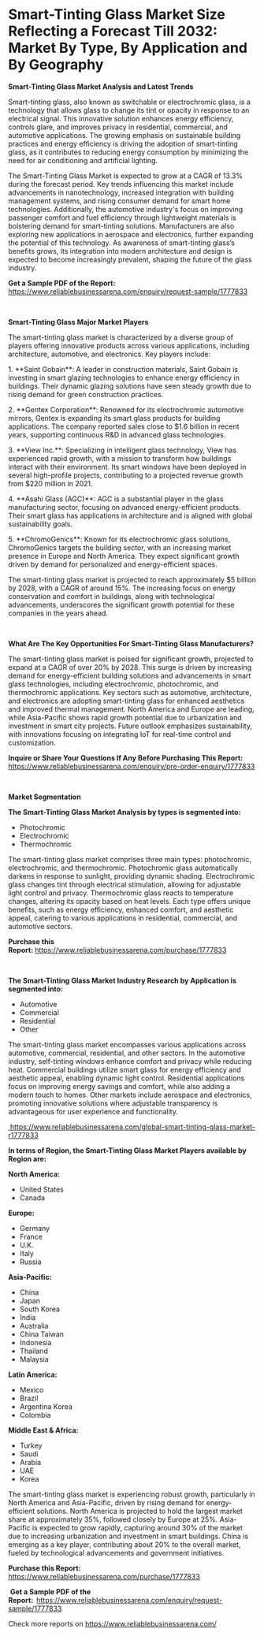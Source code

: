 <p><h1>Smart-Tinting Glass Market Size Reflecting a Forecast Till 2032: Market By Type, By Application and By Geography</h1></p><p><strong>Smart-Tinting Glass Market Analysis and Latest Trends</strong></p>
<p><p>Smart-tinting glass, also known as switchable or electrochromic glass, is a technology that allows glass to change its tint or opacity in response to an electrical signal. This innovative solution enhances energy efficiency, controls glare, and improves privacy in residential, commercial, and automotive applications. The growing emphasis on sustainable building practices and energy efficiency is driving the adoption of smart-tinting glass, as it contributes to reducing energy consumption by minimizing the need for air conditioning and artificial lighting.</p><p>The Smart-Tinting Glass Market is expected to grow at a CAGR of 13.3% during the forecast period. Key trends influencing this market include advancements in nanotechnology, increased integration with building management systems, and rising consumer demand for smart home technologies. Additionally, the automotive industry's focus on improving passenger comfort and fuel efficiency through lightweight materials is bolstering demand for smart-tinting solutions. Manufacturers are also exploring new applications in aerospace and electronics, further expanding the potential of this technology. As awareness of smart-tinting glass’s benefits grows, its integration into modern architecture and design is expected to become increasingly prevalent, shaping the future of the glass industry.</p></p>
<p><strong>Get a Sample PDF of the Report:&nbsp;</strong> <a href="https://www.reliablebusinessarena.com/enquiry/request-sample/1777833?utm_campaign=3042&utm_medium=2&utm_source=Github&utm_content=ia&utm_term=03042025&utm_id=smart-tinting-glass">https://www.reliablebusinessarena.com/enquiry/request-sample/1777833</a></p>
<p>&nbsp;</p>
<p><strong>Smart-Tinting Glass Major Market Players</strong></p>
<p><p>The smart-tinting glass market is characterized by a diverse group of players offering innovative products across various applications, including architecture, automotive, and electronics. Key players include:</p><p>1. **Saint Gobain**: A leader in construction materials, Saint Gobain is investing in smart glazing technologies to enhance energy efficiency in buildings. Their dynamic glazing solutions have seen steady growth due to rising demand for green construction practices.</p><p>2. **Gentex Corporation**: Renowned for its electrochromic automotive mirrors, Gentex is expanding its smart glass products for building applications. The company reported sales close to $1.6 billion in recent years, supporting continuous R&D in advanced glass technologies.</p><p>3. **View Inc.**: Specializing in intelligent glass technology, View has experienced rapid growth, with a mission to transform how buildings interact with their environment. Its smart windows have been deployed in several high-profile projects, contributing to a projected revenue growth from $220 million in 2021.</p><p>4. **Asahi Glass (AGC)**: AGC is a substantial player in the glass manufacturing sector, focusing on advanced energy-efficient products. Their smart glass has applications in architecture and is aligned with global sustainability goals.</p><p>5. **ChromoGenics**: Known for its electrochromic glass solutions, ChromoGenics targets the building sector, with an increasing market presence in Europe and North America. They expect significant growth driven by demand for personalized and energy-efficient spaces.</p><p>The smart-tinting glass market is projected to reach approximately $5 billion by 2028, with a CAGR of around 15%. The increasing focus on energy conservation and comfort in buildings, along with technological advancements, underscores the significant growth potential for these companies in the years ahead.</p></p>
<p>&nbsp;</p>
<p><strong>What Are The Key Opportunities For Smart-Tinting Glass Manufacturers?</strong></p>
<p><p>The smart-tinting glass market is poised for significant growth, projected to expand at a CAGR of over 20% by 2028. This surge is driven by increasing demand for energy-efficient building solutions and advancements in smart glass technologies, including electrochromic, photochromic, and thermochromic applications. Key sectors such as automotive, architecture, and electronics are adopting smart-tinting glass for enhanced aesthetics and improved thermal management. North America and Europe are leading, while Asia-Pacific shows rapid growth potential due to urbanization and investment in smart city projects. Future outlook emphasizes sustainability, with innovations focusing on integrating IoT for real-time control and customization.</p></p>
<p><strong>Inquire or Share Your Questions If Any Before Purchasing This Report:</strong> <a href="https://www.reliablebusinessarena.com/enquiry/pre-order-enquiry/1777833?utm_campaign=3042&utm_medium=2&utm_source=Github&utm_content=ia&utm_term=03042025&utm_id=smart-tinting-glass">https://www.reliablebusinessarena.com/enquiry/pre-order-enquiry/1777833</a></p>
<p>&nbsp;</p>
<p><strong>Market Segmentation</strong></p>
<p><strong>The Smart-Tinting Glass Market Analysis by types is segmented into:</strong></p>
<p><ul><li>Photochromic</li><li>Electrochromic</li><li>Thermochromic</li></ul></p>
<p><p>The smart-tinting glass market comprises three main types: photochromic, electrochromic, and thermochromic. Photochromic glass automatically darkens in response to sunlight, providing dynamic shading. Electrochromic glass changes tint through electrical stimulation, allowing for adjustable light control and privacy. Thermochromic glass reacts to temperature changes, altering its opacity based on heat levels. Each type offers unique benefits, such as energy efficiency, enhanced comfort, and aesthetic appeal, catering to various applications in residential, commercial, and automotive sectors.</p></p>
<p><strong>Purchase this Report:&nbsp;</strong><a href="https://www.reliablebusinessarena.com/purchase/1777833?utm_campaign=3042&utm_medium=2&utm_source=Github&utm_content=ia&utm_term=03042025&utm_id=smart-tinting-glass">https://www.reliablebusinessarena.com/purchase/1777833</a></p>
<p>&nbsp;</p>
<p><strong>The Smart-Tinting Glass Market Industry Research by Application is segmented into:</strong></p>
<p><ul><li>Automotive</li><li>Commercial</li><li>Residential</li><li>Other</li></ul></p>
<p><p>The smart-tinting glass market encompasses various applications across automotive, commercial, residential, and other sectors. In the automotive industry, self-tinting windows enhance comfort and privacy while reducing heat. Commercial buildings utilize smart glass for energy efficiency and aesthetic appeal, enabling dynamic light control. Residential applications focus on improving energy savings and comfort, while also adding a modern touch to homes. Other markets include aerospace and electronics, promoting innovative solutions where adjustable transparency is advantageous for user experience and functionality.</p></p>
<p><a href="https://www.reliablebusinessarena.com/global-smart-tinting-glass-market-r1777833?utm_campaign=3042&utm_medium=2&utm_source=Github&utm_content=ia&utm_term=03042025&utm_id=smart-tinting-glass">&nbsp;https://www.reliablebusinessarena.com/global-smart-tinting-glass-market-r1777833</a></p>
<p><strong>In terms of Region, the Smart-Tinting Glass Market Players available by Region are:</strong></p>
<p>
    <p> <strong> North America: </strong>
        <ul>
            <li>United States</li>
            <li>Canada</li>
        </ul>
        </p> 
    <p> <strong> Europe: </strong>
        <ul>
            <li>Germany</li>
            <li>France</li>
            <li>U.K.</li>
            <li>Italy</li>
            <li>Russia</li>
        </ul>
        </p> 
    <p> <strong> Asia-Pacific: </strong>
        <ul>
            <li>China</li>
            <li>Japan</li>
            <li>South Korea</li>
            <li>India</li>
            <li>Australia</li>
            <li>China Taiwan</li>
            <li>Indonesia</li>
            <li>Thailand</li>
            <li>Malaysia</li>
        </ul>
        </p> 
    <p> <strong> Latin America: </strong>
        <ul>
            <li>Mexico</li>
            <li>Brazil</li>
            <li>Argentina Korea</li>
            <li>Colombia</li>
        </ul>
        </p> 
    <p> <strong> Middle East & Africa: </strong>
        <ul>
            <li>Turkey</li>
            <li>Saudi</li>
            <li>Arabia</li>
            <li>UAE</li>
            <li>Korea</li>
        </ul>
    </p>
    </p>
<p><p>The smart-tinting glass market is experiencing robust growth, particularly in North America and Asia-Pacific, driven by rising demand for energy-efficient solutions. North America is projected to hold the largest market share at approximately 35%, followed closely by Europe at 25%. Asia-Pacific is expected to grow rapidly, capturing around 30% of the market due to increasing urbanization and investment in smart buildings. China is emerging as a key player, contributing about 20% to the overall market, fueled by technological advancements and government initiatives.</p></p>
<p><strong>Purchase this Report: </strong><a href="https://www.reliablebusinessarena.com/purchase/1777833?utm_campaign=3042&utm_medium=2&utm_source=Github&utm_content=ia&utm_term=03042025&utm_id=smart-tinting-glass">https://www.reliablebusinessarena.com/purchase/1777833</a></p>
<p>&nbsp;<strong>Get a Sample PDF of the Report:&nbsp;&nbsp;</strong><a href="https://www.reliablebusinessarena.com/enquiry/request-sample/1777833?utm_campaign=3042&utm_medium=2&utm_source=Github&utm_content=ia&utm_term=03042025&utm_id=smart-tinting-glass">https://www.reliablebusinessarena.com/enquiry/request-sample/1777833</a></p>
<p><strong></strong></p>
<p>Check more reports on <a href="https://www.reliablebusinessarena.com/?utm_campaign=3042&utm_medium=2&utm_source=Github&utm_content=ia&utm_term=03042025&utm_id=smart-tinting-glass">https://www.reliablebusinessarena.com/</a></p>